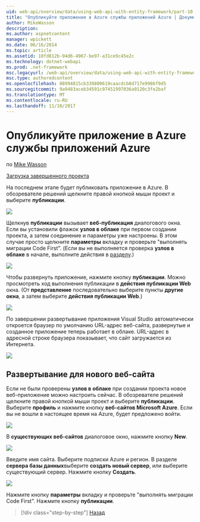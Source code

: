 ```yaml
---
uid: web-api/overview/data/using-web-api-with-entity-framework/part-10
title: "Опубликуйте приложение в Azure службы приложений Azure | Документы Microsoft"
author: MikeWasson
description: 
ms.author: aspnetcontent
manager: wpickett
ms.date: 06/16/2014
ms.topic: article
ms.assetid: 10fd812b-94d6-4967-be97-a31ce9c45e2c
ms.technology: dotnet-webapi
ms.prod: .net-framework
msc.legacyurl: /web-api/overview/data/using-web-api-with-entity-framework/part-10
msc.type: authoredcontent
ms.openlocfilehash: 08994815cb339800619caacdcb8d717e9986f9d5
ms.sourcegitcommit: 9a9483aceb34591c97451997036a9120c3fe2baf
ms.translationtype: MT
ms.contentlocale: ru-RU
ms.lasthandoff: 11/10/2017
---
```

<a name="publish-the-app-to-azure-azure-app-service"></a>Опубликуйте приложение в Azure службы приложений Azure
====================
по [Mike Wasson](https://github.com/MikeWasson)

[Загрузка завершенного проекта](https://github.com/MikeWasson/BookService)

На последнем этапе будет публиковать приложение в Azure. В обозревателе решений щелкните правой кнопкой мыши проект и выберите **публикации**.

![](part-10/_static/image1.png)

Щелкнув **публикации** вызывает **веб-публикация** диалогового окна. Если вы установили флажок **узлов в облаке** при первом создании проекта, а затем соединение и параметры уже настроены. В этом случае просто щелкните **параметры** вкладку и проверьте &quot;выполнять миграции Code First&quot;. (Если вы не выполняется проверка **узлов в облаке** в начале, выполните действия в [разделу](#new-website).)

[![](part-10/_static/image3.png)](part-10/_static/image2.png)

Чтобы развернуть приложение, нажмите кнопку **публикации**. Можно просмотреть ход выполнения публикации в **действия публикации Web** окна. (От **представление** последовательно выберите пункты **другие окна**, а затем выберите **действия публикации Web**.)

![](part-10/_static/image4.png)

По завершении развертывание приложения Visual Studio автоматически откроется браузер по умолчанию URL-адрес веб-сайта, развернутые и созданное приложение теперь работает в облаке. URL-адрес в адресной строке браузера показывает, что сайт загружается из Интернета.

[![](part-10/_static/image6.png)](part-10/_static/image5.png)

<a id="new-website"></a>
## <a name="deploying-to-a-new-website"></a>Развертывание для нового веб-сайта

Если не были проверены **узлов в облаке** при создании проекта новое веб-приложение можно настроить сейчас. В обозревателе решений щелкните правой кнопкой мыши проект и выберите **публикации**. Выберите **профиль** и нажмите кнопку **веб-сайтов Microsoft Azure**. Если вы не вошли в настоящее время на Azure, будет предложено войти.

[![](part-10/_static/image8.png)](part-10/_static/image7.png)

В **существующих веб-сайтов** диалоговое окно, нажмите кнопку **New**.

![](part-10/_static/image9.png)

Введите имя сайта. Выберите подписки Azure и регион. В разделе **сервера базы данных**выберите **создать новый сервер**, или выберите существующий сервер. Нажмите кнопку **Создать**.

[![](part-10/_static/image11.png)](part-10/_static/image10.png)

Нажмите кнопку **параметры** вкладку и проверьте &quot;выполнять миграции Code First&quot;. Нажмите кнопку **публикации**.

>[!div class="step-by-step"]
[Назад](part-9.md)
